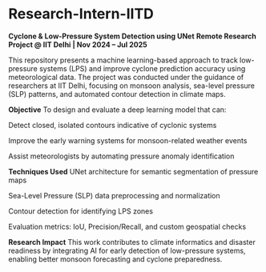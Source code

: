 # Research-Intern-IITD
 **Cyclone & Low-Pressure System Detection using UNet**
**Remote Research Project @ IIT Delhi | Nov 2024 – Jul 2025**

This repository presents a machine learning-based approach to track low-pressure systems (LPS) and improve cyclone prediction accuracy using meteorological data. The project was conducted under the guidance of researchers at IIT Delhi, focusing on monsoon analysis, sea-level pressure (SLP) patterns, and automated contour detection in climate maps.


**Objective**
To design and evaluate a deep learning model that can:

Detect closed, isolated contours indicative of cyclonic systems

Improve the early warning systems for monsoon-related weather events

Assist meteorologists by automating pressure anomaly identification



 **Techniques Used**
UNet architecture for semantic segmentation of pressure maps

Sea-Level Pressure (SLP) data preprocessing and normalization

Contour detection for identifying LPS zones

Evaluation metrics: IoU, Precision/Recall, and custom geospatial checks



 **Research Impact**
This work contributes to climate informatics and disaster readiness by integrating AI for early detection of low-pressure systems, enabling better monsoon forecasting and cyclone preparedness.

